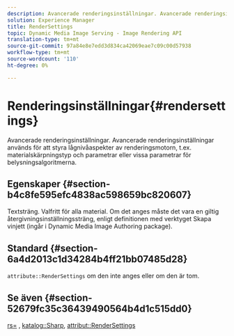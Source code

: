 ```yaml
---
description: Avancerade renderingsinställningar. Avancerade renderingsinställningar används för att styra lågnivåaspekter av renderingsmotorn, t.ex. materialskärpningstyp och parametrar eller vissa parametrar för belysningsalgoritmerna.
solution: Experience Manager
title: RenderSettings
topic: Dynamic Media Image Serving - Image Rendering API
translation-type: tm+mt
source-git-commit: 97a84e8e7edd3d834ca42069eae7c09c00d57938
workflow-type: tm+mt
source-wordcount: '110'
ht-degree: 0%

---
```



# Renderingsinställningar{#rendersettings}

Avancerade renderingsinställningar. Avancerade renderingsinställningar används för att styra lågnivåaspekter av renderingsmotorn, t.ex. materialskärpningstyp och parametrar eller vissa parametrar för belysningsalgoritmerna.

## Egenskaper {#section-b4c8fe595efc4838ac598659bc820607}

Textsträng. Valfritt för alla material. Om det anges måste det vara en giltig återgivningsinställningssträng, enligt definitionen med verktyget Skapa vinjett (ingår i Dynamic Media Image Authoring package).

## Standard {#section-6a4d2013c1d34284b4ff21bb07485d28}

`attribute::RenderSettings` om den inte anges eller om den är tom.

## Se även {#section-52679fc35c36439490564b4d1c515dd0}

[rs=](../../../../../ir-api/http-protocol/image-rendering-api-ref/c-ir-http-protocol-ref/c-ir-http-protocol-command-reference/r-ir-rs.md#reference-d20cefaaa6cd4f449d1591c87959b4cf) ,  [katalog::Sharp](../../../../../ir-api/material-cat/image-rendering-api-ref/c-ir-material-catalog/c-ir-material-data-reference/r-ir-sharp-dataref.md#reference-f79a14bd52474dfd8495115d398a30d0),  [attribut::RenderSettings](../../../../../ir-api/material-cat/image-rendering-api-ref/c-ir-material-catalog/c-ir-attributes-reference/r-ir-rendersettings.md#reference-f3ae5e18095d40b2a8edef957dd82fbd)
